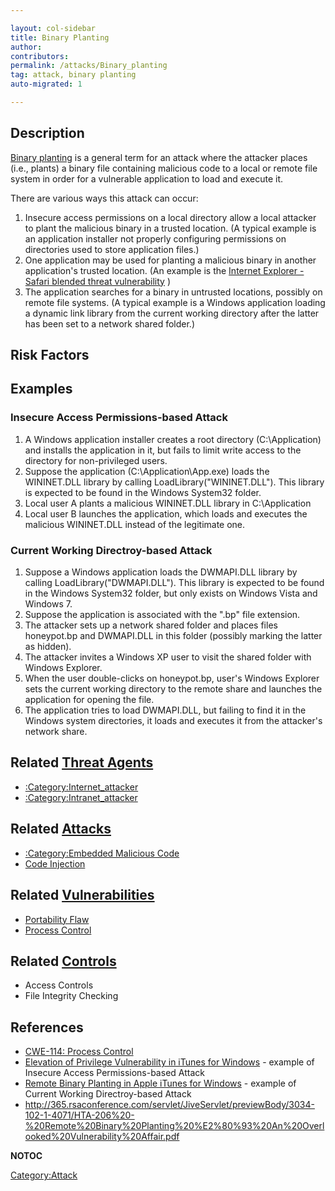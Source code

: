 ```yaml
---

layout: col-sidebar
title: Binary Planting
author: 
contributors:
permalink: /attacks/Binary_planting
tag: attack, binary planting
auto-migrated: 1

---
```


## Description

[Binary planting](Binary_planting "wikilink") is a general term for an
attack where the attacker places (i.e., plants) a binary file containing
malicious code to a local or remote file system in order for a
vulnerable application to load and execute it.

There are various ways this attack can occur:

1.  Insecure access permissions on a local directory allow a local
    attacker to plant the malicious binary in a trusted location. (A
    typical example is an application installer not properly configuring
    permissions on directories used to store application files.)
2.  One application may be used for planting a malicious binary in
    another application's trusted location. (An example is the [Internet
    Explorer - Safari blended threat
    vulnerability](http://technet.microsoft.com/en-us/security/advisory/953818)
    )
3.  The application searches for a binary in untrusted locations,
    possibly on remote file systems. (A typical example is a Windows
    application loading a dynamic link library from the current working
    directory after the latter has been set to a network shared folder.)

## Risk Factors

## Examples

### Insecure Access Permissions-based Attack

1.  A Windows application installer creates a root directory
    (C:\\Application) and installs the application in it, but fails to
    limit write access to the directory for non-privileged users.
2.  Suppose the application (C:\\Application\\App.exe) loads the
    WININET.DLL library by calling LoadLibrary("WININET.DLL"). This
    library is expected to be found in the Windows System32 folder.
3.  Local user A plants a malicious WININET.DLL library in
    C:\\Application
4.  Local user B launches the application, which loads and executes the
    malicious WININET.DLL instead of the legitimate one.

### Current Working Directroy-based Attack

1.  Suppose a Windows application loads the DWMAPI.DLL library by
    calling LoadLibrary("DWMAPI.DLL"). This library is expected to be
    found in the Windows System32 folder, but only exists on Windows
    Vista and Windows 7.
2.  Suppose the application is associated with the ".bp" file extension.
3.  The attacker sets up a network shared folder and places files
    honeypot.bp and DWMAPI.DLL in this folder (possibly marking the
    latter as hidden).
4.  The attacker invites a Windows XP user to visit the shared folder
    with Windows Explorer.
5.  When the user double-clicks on honeypot.bp, user's Windows Explorer
    sets the current working directory to the remote share and launches
    the application for opening the file.
6.  The application tries to load DWMAPI.DLL, but failing to find it in
    the Windows system directories, it loads and executes it from the
    attacker's network share.

## Related [Threat Agents](Threat_Agents "wikilink")

  - [:Category:Internet_attacker](:Category:Internet_attacker "wikilink")
  - [:Category:Intranet_attacker](:Category:Intranet_attacker "wikilink")

## Related [Attacks](Attacks "wikilink")

  - [:Category:Embedded Malicious
    Code](:Category:Embedded_Malicious_Code "wikilink")
  - [Code Injection](Code_Injection "wikilink")

## Related [Vulnerabilities](Vulnerabilities "wikilink")

  - [Portability Flaw](Portability_Flaw "wikilink")
  - [Process Control](Process_Control "wikilink")

## Related [Controls](Controls "wikilink")

  - Access Controls
  - File Integrity Checking

## References

  - [CWE-114: Process
    Control](http://cwe.mitre.org/data/definitions/114.html)
  - [Elevation of Privilege Vulnerability in iTunes for
    Windows](http://www.securityfocus.com/archive/1/510426) - example of
    Insecure Access Permissions-based Attack
  - [Remote Binary Planting in Apple iTunes for
    Windows](http://www.securityfocus.com/archive/1/513190) - example of
    Current Working Directroy-based Attack
  - <http://365.rsaconference.com/servlet/JiveServlet/previewBody/3034-102-1-4071/HTA-206%20-%20Remote%20Binary%20Planting%20%E2%80%93%20An%20Overlooked%20Vulnerability%20Affair.pdf>

__NOTOC__

[Category:Attack](Category:Attack "wikilink")
